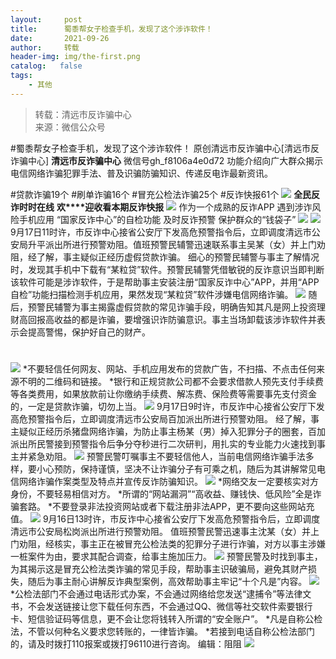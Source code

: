 ```yaml
---
layout:     post
title:      蜀黍帮女子检查手机，发现了这个涉诈软件！
date:       2021-09-26
author:     转载
header-img: img/the-first.png
catalog:   false
tags:
    - 其他
---
```


<blockquote><p>转载：清远市反诈骗中心<br>
来源：微信公众号</p></blockquote>

#蜀黍帮女子检查手机，发现了这个涉诈软件！
原创清远市反诈骗中心[清远市反诈骗中心]
**清远市反诈骗中心**
微信号gh_f8106a4e0d72
功能介绍向广大群众揭示电信网络诈骗犯罪手法、普及识骗防骗知识、传递反电诈最新资讯。

#贷款诈骗19个
#刷单诈骗16个
#冒充公检法诈骗25个
#反诈快报61个
![]({{site.baseurl}}/postimg/3CxTSiafadcic5zyXUfbXLUClzlpaoknCpV4bErPg2kuuS97hoJJbNCtFOVZ9X0j5W26HDaregC5kibiaLGl8CPr9A.gif)
**全民反诈时时在线**
**欢****迎收看本期反诈快报**
![]({{site.baseurl}}/postimg/3CxTSiafadc8a4dOaanVmTQc2uAiapibyibo6OMNFicCLrib6Egdb2RsH9hjvyrgiao0xB2urGRvsQzTWWblUlg0a9xjQ.gif)
作为一个成熟的反诈APP
遇到涉诈风险手机应用
“国家反诈中心”的自检功能
及时反诈预警
保护群众的“钱袋子”
![]({{site.baseurl}}/postimg/3CxTSiafadcicSJL1amZACyAOo6pCDS4LajtHZ8545ZlX49YPR55Pl16x1b4RfnbeeOyicU3icGltjUZcvdSUErrgw.gif)
![]({{site.baseurl}}/postimg/3CxTSiafadcicSJL1amZACyAOo6pCDS4LaHMIF1OswIPpgABoyiakCnhMjwXSdDfmO2Kib60oRuALMXdTN7ZD6t3pg.png)
9月17日11时许，市反诈中心接省公安厅下发高危预警指令后，立即调度清远市公安局升平派出所进行预警劝阻。值班预警民辅警迅速联系事主吴某（女）并上门劝阻，经了解，事主疑似正经历虚假贷款诈骗。
细心的预警民辅警与事主了解情况时，发现其手机中下载有“某粒贷”软件。预警民辅警凭借敏锐的反诈意识当即判断该软件可能是涉诈软件，于是帮助事主安装注册“国家反诈中心”APP，并用“APP自检”功能扫描检测手机应用，果然发现“某粒贷”软件涉嫌电信网络诈骗。
![]({{site.baseurl}}/postimg/3CxTSiafadcicSJL1amZACyAOo6pCDS4LaCxw357Rx7al4ANXDGarvicicBAudLjwIJHQAA9UYmxgPJhabT0dBy3CA.png)
随后，预警民辅警为事主揭露虚假贷款的常见诈骗手段，明确告知其凡是网上投资理财高回报高收益的都是诈骗，要增强识诈防骗意识。事主当场卸载该涉诈软件并表示会提高警惕，保护好自己的财产。
#
![]({{site.baseurl}}/postimg/3CxTSiafadcicSrq1TuCGjeg2XR8pkWTQy35zoTPIMPXzr1WuAj8qB3ZcbcVDsHhONZTzWhicTwzmQkTa4MDFcIyg.png)
*不要轻信任何网友、网站、手机应用发布的贷款广告，不扫描、不点击任何来源不明的二维码和链接。
*银行和正规贷款公司都不会要求借款人预先支付手续费等各类费用，如果放款前让你缴纳手续费、解冻费、保险费等需要事先支付资金的，一定是贷款诈骗，切勿上当。
![]({{site.baseurl}}/postimg/3CxTSiafadcicSJL1amZACyAOo6pCDS4LaRAciaN57eX43b03g72Lb5ibBBj1nLiceibX35umXOyHic8Plf9NK2FHEq0A.png)
9月17日9时许，市反诈中心接省公安厅下发高危预警指令后，立即调度清远市公安局百加派出所进行预警劝阻。
经了解，事主疑似正经历杀猪盘网络诈骗，为防止事主杨某（男）掉入犯罪分子的圈套，百加派出所民警接到预警指令后争分夺秒进行二次研判，用扎实的专业能力火速找到事主并紧急劝阻。
![]({{site.baseurl}}/postimg/3CxTSiafadcicSJL1amZACyAOo6pCDS4LaTrYW9ekHjS7yDN6yXBt2zrhPYSfXXL1zThUfDMlFSSLFryuZibK5ic5A.png)
预警民警叮嘱事主不要轻信他人，当前电信网络诈骗手法多样，要小心预防，保持谨慎，坚决不让诈骗分子有可乘之机，随后为其讲解常见电信网络诈骗作案类型及特点并宣传反诈防骗知识。
![]({{site.baseurl}}/postimg/3CxTSiafadcicSrq1TuCGjeg2XR8pkWTQy35zoTPIMPXzr1WuAj8qB3ZcbcVDsHhONZTzWhicTwzmQkTa4MDFcIyg.png)
*网络交友一定要核实对方身份，不要轻易相信对方。
*所谓的“网站漏洞”“高收益、赚钱快、低风险”全是诈骗套路。
*不要登录非法投资网站或者下载注册非法APP，更不要向这些网站充值。
![]({{site.baseurl}}/postimg/3CxTSiafadcicSJL1amZACyAOo6pCDS4LaO856cxqub8eicAhwgQTR4HX24w2e8p3fCPrCOYk3c2DQhN1qMvtVDpw.png)
9月16日13时许，市反诈中心接省公安厅下发高危预警指令后，立即调度清远市公安局松岗派出所进行预警劝阻。
值班预警民警迅速事主沈某（女）并上门劝阻，经核实，事主正在被冒充公检法类的犯罪分子进行诈骗，对方以事主涉嫌一桩案件为由，要求其配合调查，给事主施加压力。
![]({{site.baseurl}}/postimg/3CxTSiafadcicSJL1amZACyAOo6pCDS4LaLa3vZ1y6h2jbRZHAibja023MA7RWQTwD3UEbnzZu6IB42dmibibemvdmQ.png)
预警民警及时找到事主，为其揭示这是冒充公检法类诈骗的常见手段，帮助事主识破骗局，避免其财产损失，随后为事主耐心讲解反诈典型案例，高效帮助事主牢记“十个凡是”内容。
![]({{site.baseurl}}/postimg/3CxTSiafadcicSrq1TuCGjeg2XR8pkWTQy35zoTPIMPXzr1WuAj8qB3ZcbcVDsHhONZTzWhicTwzmQkTa4MDFcIyg.png)
*公检法部门不会通过电话形式办案，不会通过网络给您发送“逮捕令”等法律文书，不会发送链接让您下载任何东西，不会通过QQ、微信等社交软件索要银行卡、短信验证码等信息，更不会让您将钱转入所谓的“安全账户”。
*凡是自称公检法，不管以何种名义要求您转账的，一律皆诈骗。
*若接到电话自称公检法部门的，请及时拨打110报案或拨打96110进行咨询。
编辑：阻阻
![]({{site.baseurl}}/postimg/3CxTSiafadcic5zyXUfbXLUClzlpaoknCpErldQhhamfG7KH1qHGrr3icT9iaAoE1B4noSO7EewO2k8fys5pMuaoog.gif)
